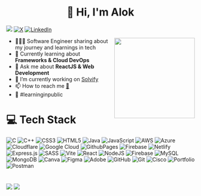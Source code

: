 <h1 align="center">👋 Hi, I'm Alok</h1>

![](https://komarev.com/ghpvc/?username=alomht07&abbreviated=true)
[![X](https://img.shields.io/badge/X-black.svg?logo=X&logoColor=white)](https://x.com/https://twitter.com/alokmht_07)
[![LinkedIn](https://img.shields.io/badge/LinkedIn-%230077B5.svg?logo=linkedin&logoColor=white)](https://linkedin.com/in/https://linkedin.com/in/alokmht07)

<img src="https://cdn-icons-png.flaticon.com/256/5072/5072860.png" align="right" width="215">

- 👩🏻‍💻 Software Engineer sharing about my journey and learnings in tech<br/>
- 🌱 Currently learning about **Frameworks & Cloud DevOps**<br/>
- 💬 Ask me about **ReactJS & Web Development**<br/>
- 🔭 I’m currently working on [Solvify](https://github.com/Chandanmajhi7/solvify)<br/>
- 📫 How to reach me [📩](alokmahato7517@gmail.com)<br/>
- 🌷 #learninginpublic

# 💻 Tech Stack
![C](https://img.shields.io/badge/c-%2300599C.svg?style=plastic&logo=c&logoColor=white) 
![C++](https://img.shields.io/badge/c++-%2300599C.svg?style=plastic&logo=c%2B%2B&logoColor=white) 
![CSS3](https://img.shields.io/badge/css3-%231572B6.svg?style=plastic&logo=css3&logoColor=white) 
![HTML5](https://img.shields.io/badge/html5-%23E34F26.svg?style=plastic&logo=html5&logoColor=white) 
![Java](https://img.shields.io/badge/java-%23ED8B00.svg?style=plastic&logo=openjdk&logoColor=white) 
![JavaScript](https://img.shields.io/badge/javascript-%23323330.svg?style=plastic&logo=javascript&logoColor=%23F7DF1E) 
![AWS](https://img.shields.io/badge/AWS-%23FF9900.svg?style=plastic&logo=amazon-aws&logoColor=white) 
![Azure](https://img.shields.io/badge/azure-%230072C6.svg?style=plastic&logo=microsoftazure&logoColor=white) 
![Cloudflare](https://img.shields.io/badge/Cloudflare-F38020?style=plastic&logo=Cloudflare&logoColor=white) 
![Google Cloud](https://img.shields.io/badge/GoogleCloud-%234285F4.svg?style=plastic&logo=google-cloud&logoColor=white) 
![GithubPages](https://img.shields.io/badge/github%20pages-121013?style=plastic&logo=github&logoColor=white) 
![Firebase](https://img.shields.io/badge/firebase-%23039BE5.svg?style=plastic&logo=firebase) 
![Netlify](https://img.shields.io/badge/netlify-%23000000.svg?style=plastic&logo=netlify&logoColor=#00C7B7) 
![Express.js](https://img.shields.io/badge/express.js-%23404d59.svg?style=plastic&logo=express&logoColor=%2361DAFB) 
![SASS](https://img.shields.io/badge/SASS-hotpink.svg?style=plastic&logo=SASS&logoColor=white) 
![Vite](https://img.shields.io/badge/vite-%23646CFF.svg?style=plastic&logo=vite&logoColor=white) 
![React](https://img.shields.io/badge/react-%2320232a.svg?style=plastic&logo=react&logoColor=%2361DAFB) 
![NodeJS](https://img.shields.io/badge/node.js-6DA55F?style=plastic&logo=node.js&logoColor=white) 
![Firebase](https://img.shields.io/badge/firebase-a08021?style=plastic&logo=firebase&logoColor=ffcd34) 
![MySQL](https://img.shields.io/badge/mysql-4479A1.svg?style=plastic&logo=mysql&logoColor=white) 
![MongoDB](https://img.shields.io/badge/MongoDB-%234ea94b.svg?style=plastic&logo=mongodb&logoColor=white) 
![Canva](https://img.shields.io/badge/Canva-%2300C4CC.svg?style=plastic&logo=Canva&logoColor=white) 
![Figma](https://img.shields.io/badge/figma-%23F24E1E.svg?style=plastic&logo=figma&logoColor=white) 
![Adobe](https://img.shields.io/badge/adobe-%23FF0000.svg?style=plastic&logo=adobe&logoColor=white) 
![GitHub](https://img.shields.io/badge/github-%23121011.svg?style=plastic&logo=github&logoColor=white) 
![Git](https://img.shields.io/badge/git-%23F05033.svg?style=plastic&logo=git&logoColor=white) 
![Cisco](https://img.shields.io/badge/cisco-%23049fd9.svg?style=plastic&logo=cisco&logoColor=black) 
![Portfolio](https://img.shields.io/badge/Portfolio-%23000000.svg?style=plastic&logo=firefox&logoColor=#FF7139) 
![Postman](https://img.shields.io/badge/Postman-FF6C37?style=plastic&logo=postman&logoColor=white)

<!-- # 📊 GitHub Stats -->
#
![](https://github-readme-stats.vercel.app/api?username=alokmht07&show_icons=true&card_width=400&theme=tokyonight)
![](https://github-readme-streak-stats.herokuapp.com?user=alokmht07&card_width=400&theme=tokyonight)
